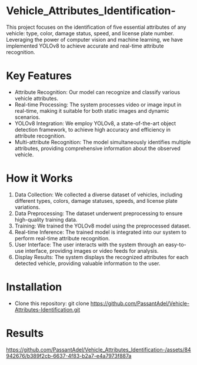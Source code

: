 # Vehicle_Attributes_Identification-
This project focuses on the identification of five essential attributes of any vehicle: type, color, damage status, speed, and license plate number. 
Leveraging the power of computer vision and machine learning, we have implemented YOLOv8 to achieve accurate and real-time attribute recognition.

# Key Features
* Attribute Recognition: Our model can recognize and classify various vehicle attributes.
* Real-time Processing: The system processes video or image input in real-time, making it suitable for both static images and dynamic scenarios.
* YOLOv8 Integration: We employ YOLOv8, a state-of-the-art object detection framework, to achieve high accuracy and efficiency in attribute recognition.
* Multi-attribute Recognition: The model simultaneously identifies multiple attributes, providing comprehensive information about the observed vehicle.

# How it Works
1. Data Collection: We collected a diverse dataset of vehicles, including different types, colors, damage statuses, speeds, and license plate variations.
2. Data Preprocessing: The dataset underwent preprocessing to ensure high-quality training data.
3. Training: We trained the YOLOv8 model using the preprocessed dataset.
4. Real-time Inference: The trained model is integrated into our system to perform real-time attribute recognition.
5. User Interface: The user interacts with the system through an easy-to-use interface, providing images or video feeds for analysis.
6. Display Results: The system displays the recognized attributes for each detected vehicle, providing valuable information to the user.

# Installation
* Clone this repository: git clone https://github.com/PassantAdel/Vehicle-Attributes-Identification.git

# Results
https://github.com/PassantAdel/Vehicle_Attributes_Identification-/assets/84942676/b389f2cb-6637-4f83-b2a7-e4a7973f887a


